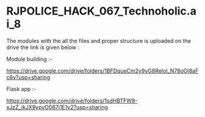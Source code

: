 # RJPOLICE_HACK_067_Technoholic.ai_8



The modules with the all the files and proper structure is uploaded on the drive 
the link is given below  :



Module building  :- 

https://drive.google.com/drive/folders/1BFDqueCm2y9vG8ReloI_N78oOj8aFc6v?usp=sharing

Flask app :- 

https://drive.google.com/drive/folders/1sdHBTFW9-xJzZ_ikJX9ypvO067j1E1y2?usp=sharing
